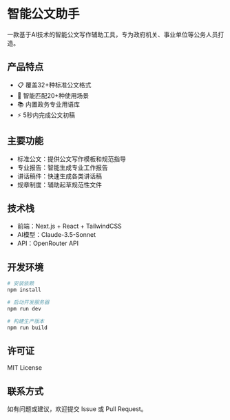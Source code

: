 # 智能公文助手

一款基于AI技术的智能公文写作辅助工具，专为政府机关、事业单位等公务人员打造。

## 产品特点

- 📋 覆盖32+种标准公文格式
- 🎯 智能匹配20+种使用场景
- 📚 内置政务专业用语库
- ⚡ 5秒内完成公文初稿

## 主要功能

- 标准公文：提供公文写作模板和规范指导
- 专业报告：智能生成专业工作报告
- 讲话稿件：快速生成各类讲话稿
- 规章制度：辅助起草规范性文件

## 技术栈

- 前端：Next.js + React + TailwindCSS
- AI模型：Claude-3.5-Sonnet
- API：OpenRouter API

## 开发环境

```bash
# 安装依赖
npm install

# 启动开发服务器
npm run dev

# 构建生产版本
npm run build
```

## 许可证

MIT License

## 联系方式

如有问题或建议，欢迎提交 Issue 或 Pull Request。 